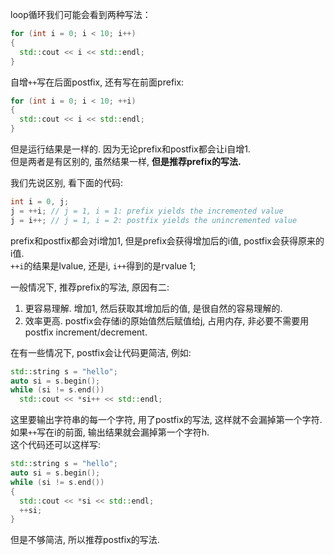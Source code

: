 loop循环我们可能会看到两种写法：
```cpp
for (int i = 0; i < 10; i++)
{
  std::cout << i << std::endl;
}
```
自增`++`写在后面postfix, 还有写在前面prefix:
```cpp
for (int i = 0; i < 10; ++i)
{
  std::cout << i << std::endl;
}
```
但是运行结果是一样的. 因为无论prefix和postfix都会让i自增1.  
但是两者是有区别的, 虽然结果一样, **但是推荐prefix的写法.**

我们先说区别, 看下面的代码:
```cpp
int i = 0, j;
j = ++i; // j = 1, i = 1: prefix yields the incremented value
j = i++; // j = 1, i = 2: postfix yields the unincremented value
```
prefix和postfix都会对i增加1, 但是prefix会获得增加后的i值, postfix会获得原来的i值.  
`++i`的结果是lvalue, 还是i, `i++`得到的是rvalue 1;

一般情况下, 推荐prefix的写法, 原因有二:
1. 更容易理解. 增加1, 然后获取其增加后的值, 是很自然的容易理解的.
2. 效率更高. postfix会存储i的原始值然后赋值给j, 占用内存, 非必要不需要用postfix increment/decrement.

在有一些情况下, postfix会让代码更简洁, 例如:
```cpp
std::string s = "hello";
auto si = s.begin();
while (si != s.end())
  std::cout << *si++ << std::endl;
```
这里要输出字符串的每一个字符, 用了postfix的写法, 这样就不会漏掉第一个字符.  
如果`++`写在i的前面, 输出结果就会漏掉第一个字符h.  
这个代码还可以这样写:
```cpp
std::string s = "hello";
auto si = s.begin();
while (si != s.end())
{
  std::cout << *si << std::endl;
  ++si;
}
```
但是不够简洁, 所以推荐postfix的写法.